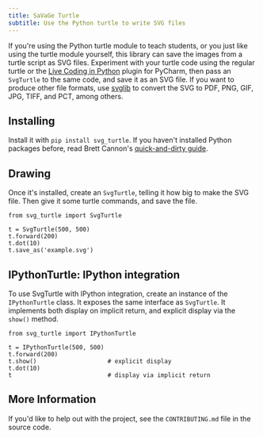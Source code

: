 ```yaml
---
title: SaVaGe Turtle
subtitle: Use the Python turtle to write SVG files
---
```

If you're using the Python turtle module to teach students, or you just like
using the turtle module yourself, this library can save the images from a turtle
script as SVG files. Experiment with your turtle code using the regular turtle
or the [Live Coding in Python] plugin for PyCharm, then pass an `SvgTurtle` to
the same code, and save it as an SVG file. If you want to produce other file
formats, use [svglib] to convert the SVG to PDF, PNG, GIF, JPG, TIFF, and PCT,
among others.

[Live Coding in Python]: https://donkirkby.github.io/live-py-plugin/
[svglib]: https://pypi.org/project/svglib/#examples

## Installing
Install it with `pip install svg_turtle`. If you haven't installed Python
packages before, read Brett Cannon's [quick-and-dirty guide].

[quick-and-dirty guide]: https://snarky.ca/a-quick-and-dirty-guide-on-how-to-install-packages-for-python/

## Drawing
Once it's installed, create an `SvgTurtle`, telling it how big to make the SVG
file. Then give it some turtle commands, and save the file.

    from svg_turtle import SvgTurtle
    
    t = SvgTurtle(500, 500)
    t.forward(200)
    t.dot(10)
    t.save_as('example.svg')

## IPythonTurtle: IPython integration
To use SvgTurtle with IPython integration, create an instance of the
`IPythonTurtle` class. It exposes the same interface as `SvgTurtle`. It implements
both display on implicit return, and explicit display via the `show()` method.

    from svg_turtle import IPythonTurtle
    
    t = IPythonTurtle(500, 500)
    t.forward(200)
    t.show()                    # explicit display
    t.dot(10)
    t                           # display via implicit return

## More Information
If you'd like to help out with the project, see the `CONTRIBUTING.md` file in
the source code.

